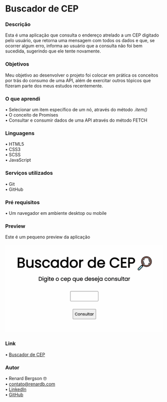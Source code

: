 # Buscador de CEP

### Descrição
Esta é uma aplicação que consulta o endereço atrelado a um CEP digitado pelo usuário, que retorna uma mensagem com todos os dados e que, se ocorrer algum erro, informa ao usuário que a consulta não foi bem sucedida, sugerindo que ele tente novamente.

### Objetivos
Meu objetivo ao desenvolver o projeto foi colocar em prática os conceitos por trás do consumo de uma API, além de exercitar outros tópicos que fizeram parte dos meus estudos recentemente.

### O que aprendi
  •	Selecionar um item específico de um nó, através do método <i>.item()</i> <br>
  •	O conceito de Promises <br>
  •	Consultar e consumir dados de uma API através do método FETCH <br>
  
### Linguagens
  •	HTML5 <br>
  •	CSS3  <br>
  •	SCSS  <br>
  •	JavaScript

### Serviços utilizados
  •	Git <br>
  •	GitHub

### Pré requisitos
  •	Um navegador em ambiente desktop ou mobile
  
### Preview
Este é um pequeno preview da aplicação <br> 
<br>
![](https://github.com/renardbergson/buscador-de-cep/blob/main/img/gif%20preview.gif)

### Link
  •	[Buscador de CEP](https://buscador-de-cep-rb.netlify.app/) 

### Autor
  •	Renard Bergson 🤓 <br>
	•	contato@renardb.com <br>
	•	[LinkedIn](https://www.linkedin.com/in/renardbergson) <br>
	•	[GitHub](https://www.github.com/renardbergson)
